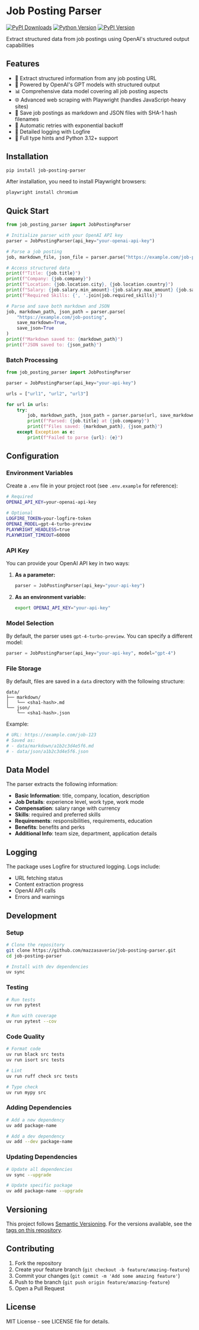 # Job Posting Parser

[![PyPI Downloads](https://static.pepy.tech/badge/job-posting-parser)](https://pepy.tech/projects/job-posting-parser)
[![Python Version](https://img.shields.io/badge/python-3.12%2B-blue)](https://www.python.org/downloads/)
[![PyPI Version](https://img.shields.io/pypi/v/job-posting-parser)](https://pypi.org/project/job-posting-parser/)

Extract structured data from job postings using OpenAI's structured output capabilities

## Features

- 🎯 Extract structured information from any job posting URL
- 🧠 Powered by OpenAI's GPT models with structured output
- 📊 Comprehensive data model covering all job posting aspects
- 🌐 Advanced web scraping with Playwright (handles JavaScript-heavy sites)
- 💾 Save job postings as markdown and JSON files with SHA-1 hash filenames
- 🔄 Automatic retries with exponential backoff
- 📝 Detailed logging with Logfire
- 🐍 Full type hints and Python 3.12+ support

## Installation

```bash
pip install job-posting-parser
```

After installation, you need to install Playwright browsers:

```bash
playwright install chromium
```

## Quick Start

```python
from job_posting_parser import JobPostingParser

# Initialize parser with your OpenAI API key
parser = JobPostingParser(api_key="your-openai-api-key")

# Parse a job posting
job, markdown_file, json_file = parser.parse("https://example.com/job-posting")

# Access structured data
print(f"Title: {job.title}")
print(f"Company: {job.company}")
print(f"Location: {job.location.city}, {job.location.country}")
print(f"Salary: {job.salary.min_amount}-{job.salary.max_amount} {job.salary.currency}")
print(f"Required Skills: {', '.join(job.required_skills)}")

# Parse and save both markdown and JSON
job, markdown_path, json_path = parser.parse(
    "https://example.com/job-posting",
    save_markdown=True,
    save_json=True
)
print(f"Markdown saved to: {markdown_path}")
print(f"JSON saved to: {json_path}")
```

### Batch Processing

```python
from job_posting_parser import JobPostingParser

parser = JobPostingParser(api_key="your-api-key")

urls = ["url1", "url2", "url3"]

for url in urls:
    try:
        job, markdown_path, json_path = parser.parse(url, save_markdown=True, save_json=True)
        print(f"Parsed: {job.title} at {job.company}")
        print(f"Files saved: {markdown_path}, {json_path}")
    except Exception as e:
        print(f"Failed to parse {url}: {e}")
```

## Configuration

### Environment Variables

Create a `.env` file in your project root (see `.env.example` for reference):

```bash
# Required
OPENAI_API_KEY=your-openai-api-key

# Optional
LOGFIRE_TOKEN=your-logfire-token
OPENAI_MODEL=gpt-4-turbo-preview
PLAYWRIGHT_HEADLESS=true
PLAYWRIGHT_TIMEOUT=60000
```

### API Key

You can provide your OpenAI API key in two ways:

1. **As a parameter:**
   ```python
   parser = JobPostingParser(api_key="your-api-key")
   ```

2. **As an environment variable:**
   ```bash
   export OPENAI_API_KEY="your-api-key"
   ```

### Model Selection

By default, the parser uses `gpt-4-turbo-preview`. You can specify a different model:

```python
parser = JobPostingParser(api_key="your-api-key", model="gpt-4")
```

### File Storage

By default, files are saved in a `data` directory with the following structure:

```
data/
├── markdown/
│   └── <sha1-hash>.md
└── json/
    └── <sha1-hash>.json
```

Example:
```python
# URL: https://example.com/job-123
# Saved as: 
# - data/markdown/a1b2c3d4e5f6.md
# - data/json/a1b2c3d4e5f6.json
```

## Data Model

The parser extracts the following information:

- **Basic Information**: title, company, location, description
- **Job Details**: experience level, work type, work mode
- **Compensation**: salary range with currency
- **Skills**: required and preferred skills
- **Requirements**: responsibilities, requirements, education
- **Benefits**: benefits and perks
- **Additional Info**: team size, department, application details

## Logging

The package uses Logfire for structured logging. Logs include:
- URL fetching status
- Content extraction progress
- OpenAI API calls
- Errors and warnings

## Development

### Setup

```bash
# Clone the repository
git clone https://github.com/mazzasaverio/job-posting-parser.git
cd job-posting-parser

# Install with dev dependencies
uv sync
```

### Testing

```bash
# Run tests
uv run pytest

# Run with coverage
uv run pytest --cov
```

### Code Quality

```bash
# Format code
uv run black src tests
uv run isort src tests

# Lint
uv run ruff check src tests

# Type check
uv run mypy src
```

### Adding Dependencies

```bash
# Add a new dependency
uv add package-name

# Add a dev dependency
uv add --dev package-name
```

### Updating Dependencies

```bash
# Update all dependencies
uv sync --upgrade

# Update specific package
uv add package-name --upgrade
```

## Versioning

This project follows [Semantic Versioning](https://semver.org/). For the versions available, see the [tags on this repository](https://github.com/mazzasaverio/job-posting-parser/tags).

## Contributing

1. Fork the repository
2. Create your feature branch (`git checkout -b feature/amazing-feature`)
3. Commit your changes (`git commit -m 'Add some amazing feature'`)
4. Push to the branch (`git push origin feature/amazing-feature`)
5. Open a Pull Request

## License

MIT License - see LICENSE file for details.
